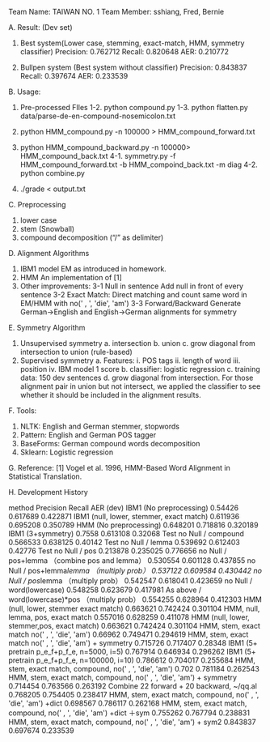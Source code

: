 Team Name: TAIWAN NO. 1 
Team Member: sshiang, Fred, Bernie

A. Result: (Dev set)
1. Best system(Lower case, stemming, exact-match, HMM, symmetry classifier)
    Precision: 0.762712
    Recall: 0.820648
    AER: 0.210772

2. Bullpen system (Best system without classifier)
    Precision: 0.843837
    Recall: 0.397674
    AER: 0.233539

B. Usage:
1. Pre-processed FIles
1-2. python compound.py
1-3. python flatten.py data/parse-de-en-compound-nosemicolon.txt

2. python HMM_compound.py -n 100000 > HMM_compound_forward.txt
3. python HMM_compound_backward.py -n 100000> HMM_compound_back.txt
4-1. symmetry.py -f HMM_compound_forward.txt -b HMM_compoind_back.txt -m diag
4-2. python combine.py 
5. ./grade < output.txt 

C. Preprocessing
1. lower case
2. stem (Snowball)
3. compound decomposition (“/” as delimiter)

D. Alignment Algorithms
1. IBM1 model
EM as introduced in homework.
2. HMM
An implementation of [1]
3. Other improvements: 
3-1 Null in sentence
Add null in front of every sentence
3-2 Exact Match:
Direct matching and count same word in EM/HMM with no(' , ', 'die', 'am')
3-3 Forward/Backward
Generate German->English and English->German alignments for symmetry

E. Symmetry Algorithm
1. Unsupervised symmetry
    a. intersection
    b. union
    c. grow diagonal from intersection to union (rule-based)
2. Supervised symmetry
    a. Features:
        i. POS tags
        ii. length of word
        iii. position
        iv. IBM model 1 score
    b. classifier: logistic regression
    c. training data: 150 dev sentences
    d. grow diagonal from intersection. For those alignment pair in union but not intersect, we applied the classifier to see whether it should be included in the alignment results. 

F. Tools:
1. NLTK: English and German stemmer, stopwords
2. Pattern: English and German POS tagger
3. BaseForms: German compound words decomposition
4. Sklearn: Logistic regression

G. Reference:
[1] Vogel et al. 1996, HMM-Based Word Alignment in Statistical Translation.

H. Development History

method
Precision
Recall
AER (dev)
IBM1 (No preprocessing)
0.54426
0.617689
0.422871
IBM1 (null, lower, stemmer, exact match)
0.611936
0.695208
0.350789
HMM (No preprocessing)
0.648201
0.718816
0.320189
IBM1 (3+symmetry)
0.7558
0.613108
0.32068
Test no Null / compound
0.566533
0.638125
0.40142
Test no Null / lemma
0.539692
0.612403
0.42776
Test no Null  / pos
0.213878
0.235025
0.776656
no Null  / pos+lemma （combine pos and lemma）
0.530554
0.601128
0.437855
no Null / pos+lemma*lemma （multiply prob）
0.537122
0.609584
0.430442
no Null / pos*lemma （multiply prob）
0.542547
0.618041
0.423659
no Null / word(lowercase)
0.548258
0.623679
0.417981
As above / word(lowercase)*pos （multiply prob）
0.554255
0.628964
0.412303
HMM (null, lower, stemmer exact match)
0.663621
0.742424
0.301104
HMM, null, lemma, pos, exact match
0.557016
0.628259
0.411078
HMM (null, lower, stemmer,pos, exact match)
0.663621
0.742424
0.301104
HMM, stem, exact match no(' , ', 'die', 'am')
0.66962
0.749471
0.294619
HMM, stem, exact match no(' , ', 'die', 'am') + symmetry
0.715726
0.717407
0.28348
IBM1 (5+ pretrain p_e_f+p_f_e, n=5000, i=5)
0.767914
0.646934
0.296262
IBM1 (5+ pretrain p_e_f+p_f_e, n=100000, i=10)
0.786612
0.704017
0.255684
HMM, stem, exact match, compound, no(' , ', 'die', 'am')
0.702
0.781184
0.262543
HMM, stem, exact match, compound, no(' , ', 'die', 'am') + symmetry
0.714454
0.763566
0.263192
Combine 22 forward + 20 backward, ~/qq.al
0.768205
0.754405
0.238417
HMM, stem, exact match, compound, no(' , ', 'die', 'am') +dict
0.698567
0.786117
0.262168
HMM, stem, exact match, compound, no(' , ', 'die', 'am') +dict ＋sym
0.755262
0.767794
0.238831
HMM, stem, exact match, compound, no(' , ', 'die', 'am') + sym2
0.843837
0.697674
0.233539

